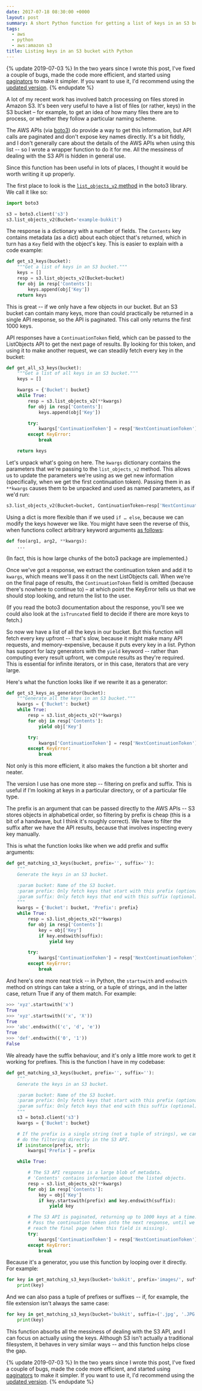 ```yaml
---
date: 2017-07-18 08:30:00 +0000
layout: post
summary: A short Python function for getting a list of keys in an S3 bucket.
tags:
  - aws
  - python
  - aws:amazon s3
title: Listing keys in an S3 bucket with Python
---
```


{% update 2019-07-03 %}
  In the two years since I wrote this post, I've fixed a couple of bugs, made the code more efficient, and started using [paginators](https://boto3.amazonaws.com/v1/documentation/api/latest/guide/paginators.html) to make it simpler.
  If you want to use it, I'd recommend using the [updated version](/2019/listing-s3-keys/).
{% endupdate %}

A lot of my recent work has involved batch processing on files stored in Amazon S3.
It's been very useful to have a list of files (or rather, keys) in the S3 bucket – for example, to get an idea of how many files there are to process, or whether they follow a particular naming scheme.

The AWS APIs (via [boto3][boto3]) do provide a way to get this information, but API calls are paginated and don't expose key names directly.
It's a bit fiddly, and I don't generally care about the details of the AWS APIs when using this list -- so I wrote a wrapper function to do it for me.
All the messiness of dealing with the S3 API is hidden in general use.

Since this function has been useful in lots of places, I thought it would be worth writing it up properly.

The first place to look is the [`list_objects_v2` method][list_objects] in the boto3 library.
We call it like so:

```python
import boto3

s3 = boto3.client('s3')
s3.list_objects_v2(Bucket='example-bukkit')
```

The response is a dictionary with a number of fields.
The `Contents` key contains metadata (as a dict) about each object that's returned, which in turn has a `Key` field with the object's key.
This is easier to explain with a code example:

```python
def get_s3_keys(bucket):
    """Get a list of keys in an S3 bucket."""
    keys = []
    resp = s3.list_objects_v2(Bucket=bucket)
    for obj in resp['Contents']:
        keys.append(obj['Key'])
    return keys
```

This is great -- if we only have a few objects in our bucket.
But an S3 bucket can contain many keys, more than could practically be returned in a single API response, so the API is paginated.
This call only returns the first 1000&nbsp;keys.

API responses have a `ContinuationToken` field, which can be passed to the ListObjects API to get the next page of results.
By looking for this token, and using it to make another request, we can steadily fetch every key in the bucket:

```python
def get_all_s3_keys(bucket):
    """Get a list of all keys in an S3 bucket."""
    keys = []

    kwargs = {'Bucket': bucket}
    while True:
        resp = s3.list_objects_v2(**kwargs)
        for obj in resp['Contents']:
            keys.append(obj['Key'])

        try:
            kwargs['ContinuationToken'] = resp['NextContinuationToken']
        except KeyError:
            break

    return keys
```

Let's unpack what's going on here.
The `kwargs` dictionary contains the parameters that we're passing to the `list_objects_v2` method.
This allows us to update the parameters we're using as we get new information (specifically, when we get the first continuation token).
Passing them in as `**kwargs` causes them to be unpacked and used as named parameters, as if we'd run:

```python
s3.list_objects_v2(Bucket=bucket, ContinuationToken=resp['NextContinuationToken'])
```

Using a dict is more flexible than if we used `if … else`, because we can modify the keys however we like.
You might have seen the reverse of this, when functions collect arbitrary keyword arguments [as follows][kwargs]:

```python
def foo(arg1, arg2, **kwargs):
    ...
```

(In fact, this is how large chunks of the boto3 package are implemented.)

Once we've got a response, we extract the continuation token and add it to `kwargs`, which means we'll pass it on the next ListObjects call.
When we're on the final page of results, the `ContinuationToken` field is omitted (because there's nowhere to continue to) – at which point the KeyError tells us that we should stop looking, and return the list to the user.

(If you read the boto3 documentation about the response, you'll see we could also look at the `isTruncated` field to decide if there are more keys to fetch.)

So now we have a list of all the keys in our bucket.
But this function will fetch every key upfront -- that's slow, because it might make many API requests, and memory-expensive, because it puts every key in a list.
Python has support for lazy generators with the `yield` keyword -- rather than computing every result upfront, we compute results as they're required.
This is essential for infinite iterators, or in this case, iterators that are very large.

Here's what the function looks like if we rewrite it as a generator:

```python
def get_s3_keys_as_generator(bucket):
    """Generate all the keys in an S3 bucket."""
    kwargs = {'Bucket': bucket}
    while True:
        resp = s3.list_objects_v2(**kwargs)
        for obj in resp['Contents']:
            yield obj['Key']

        try:
            kwargs['ContinuationToken'] = resp['NextContinuationToken']
        except KeyError:
            break
```

Not only is this more efficient, it also makes the function a bit shorter and neater.

The version I use has one more step -- filtering on prefix and suffix.
This is useful if I'm looking at keys in a particular directory, or of a particular file type.

The prefix is an argument that can be passed directly to the AWS APIs -- S3 stores objects in alphabetical order, so filtering by prefix is cheap (this is a bit of a handwave, but I think it's roughly correct).
We have to filter the suffix after we have the API results, because that involves inspecting every key manually.

This is what the function looks like when we add prefix and suffix arguments:

```python
def get_matching_s3_keys(bucket, prefix='', suffix=''):
    """
    Generate the keys in an S3 bucket.

    :param bucket: Name of the S3 bucket.
    :param prefix: Only fetch keys that start with this prefix (optional).
    :param suffix: Only fetch keys that end with this suffix (optional).
    """
    kwargs = {'Bucket': bucket, 'Prefix': prefix}
    while True:
        resp = s3.list_objects_v2(**kwargs)
        for obj in resp['Contents']:
            key = obj['Key']
            if key.endswith(suffix):
                yield key

        try:
            kwargs['ContinuationToken'] = resp['NextContinuationToken']
        except KeyError:
            break
```

And here's one more neat trick -- in Python, the `startswith` and `endswith` method on strings can take a string, or a tuple of strings, and in the latter case, return True if any of them match.
For example:

```python
>>> 'xyz'.startswith('x')
True
>>> 'xyz'.startswith(('x', 'X'))
True
>>> 'abc'.endswith(('c', 'd', 'e'))
True
>>> 'def'.endswith(('0', '1'))
False
```

We already have the suffix behaviour, and it's only a little more work to get it working for prefixes.
This is the function I have in my codebase:

```python
def get_matching_s3_keys(bucket, prefix='', suffix=''):
    """
    Generate the keys in an S3 bucket.

    :param bucket: Name of the S3 bucket.
    :param prefix: Only fetch keys that start with this prefix (optional).
    :param suffix: Only fetch keys that end with this suffix (optional).
    """
    s3 = boto3.client('s3')
    kwargs = {'Bucket': bucket}

    # If the prefix is a single string (not a tuple of strings), we can
    # do the filtering directly in the S3 API.
    if isinstance(prefix, str):
        kwargs['Prefix'] = prefix

    while True:

        # The S3 API response is a large blob of metadata.
        # 'Contents' contains information about the listed objects.
        resp = s3.list_objects_v2(**kwargs)
        for obj in resp['Contents']:
            key = obj['Key']
            if key.startswith(prefix) and key.endswith(suffix):
                yield key

        # The S3 API is paginated, returning up to 1000 keys at a time.
        # Pass the continuation token into the next response, until we
        # reach the final page (when this field is missing).
        try:
            kwargs['ContinuationToken'] = resp['NextContinuationToken']
        except KeyError:
            break
```

Because it's a generator, you use this function by looping over it directly.
For example:

```python
for key in get_matching_s3_keys(bucket='bukkit', prefix='images/', suffix='.jpg'):
    print(key)
```

And we can also pass a tuple of prefixes or suffixes -- if, for example, the file extension isn't always the same case:

```python
for key in get_matching_s3_keys(bucket='bukkit', suffix=('.jpg', '.JPG')):
    print(key)
```

This function absorbs all the messiness of dealing with the S3 API, and I can focus on actually using the keys.
Although S3 isn't actually a traditional filesystem, it behaves in very similar ways -- and this function helps close the gap.

{% update 2019-07-03 %}
  In the two years since I wrote this post, I've fixed a couple of bugs, made the code more efficient, and started using [paginators](https://boto3.amazonaws.com/v1/documentation/api/latest/guide/paginators.html) to make it simpler.
  If you want to use it, I'd recommend using the [updated version](/2019/listing-s3-keys/).
{% endupdate %}

[boto3]: https://github.com/boto/boto3
[list_objects]: https://boto3.readthedocs.io/en/stable/reference/services/s3.html#S3.Client.list_objects_v2
[kwargs]: https://stackoverflow.com/q/36901/1558022